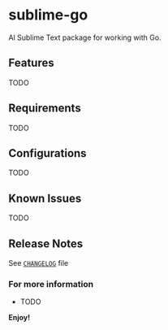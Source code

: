 # sublime-go
Al Sublime Text package for working with Go.

## Features

TODO

## Requirements

TODO

## Configurations

TODO

## Known Issues

TODO

## Release Notes

See [`CHANGELOG`](CHANGELOG) file

### For more information

* TODO

**Enjoy!**
